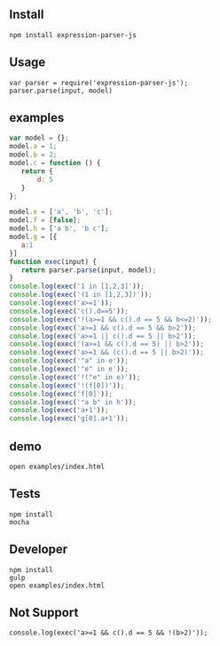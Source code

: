 ## Install

    npm install expression-parser-js

## Usage

    var parser = require('expression-parser-js');
    parser.parse(input, model)

## examples

```javascript
var model = {};
model.a = 1;
model.b = 2;
model.c = function () {
   return {
       d: 5
   }
};

model.e = ['a', 'b', 'c'];
model.f = [false];
model.h = ['a b', 'b c'];
model.g = [{
   a:1
}]
function exec(input) {
   return parser.parse(input, model);
}
console.log(exec('1 in [1,2,3]'));
console.log(exec('(1 in [1,2,3])'));
console.log(exec('a>=1'));
console.log(exec('c().d==5'));
console.log(exec('!(a>=1 && c().d == 5 && b<=2)'));
console.log(exec('a>=1 && c().d == 5 && b>2'));
console.log(exec('a>=1 || c().d == 5 || b>2'));
console.log(exec('(a>=1 && c().d == 5) || b>2'));
console.log(exec('a>=1 && (c().d == 5 || b>2)'));
console.log(exec('"a" in e'));
console.log(exec('"e" in e'));
console.log(exec('!("e" in e)'));
console.log(exec('!(f[0])'));
console.log(exec('f[0]'));
console.log(exec('"a b" in h'));
console.log(exec('a+1'));
console.log(exec('g[0].a+1'));
```

## demo

    open examples/index.html

## Tests

    npm install
    mocha

## Developer

    npm install
    gulp
    open examples/index.html

## Not Support

    console.log(exec('a>=1 && c().d == 5 && !(b>2)'));